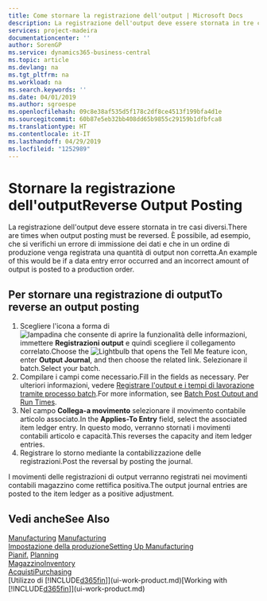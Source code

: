 ```yaml
---
title: Come stornare la registrazione dell'output | Microsoft Docs
description: La registrazione dell'output deve essere stornata in tre casi diversi. È possibile, ad esempio, che si verifichi un errore di immissione dei dati e che in un ordine di produzione venga registrata una quantità di output non corretta.
services: project-madeira
documentationcenter: ''
author: SorenGP
ms.service: dynamics365-business-central
ms.topic: article
ms.devlang: na
ms.tgt_pltfrm: na
ms.workload: na
ms.search.keywords: ''
ms.date: 04/01/2019
ms.author: sgroespe
ms.openlocfilehash: 09c8e38af535d5f178c2df8ce4513f199bfa4d1e
ms.sourcegitcommit: 60b87e5eb32bb408dd65b9855c29159b1dfbfca8
ms.translationtype: HT
ms.contentlocale: it-IT
ms.lasthandoff: 04/29/2019
ms.locfileid: "1252989"
---
```

# <a name="reverse-output-posting"></a><span data-ttu-id="44b94-104">Stornare la registrazione dell'output</span><span class="sxs-lookup"><span data-stu-id="44b94-104">Reverse Output Posting</span></span>
<span data-ttu-id="44b94-105">La registrazione dell'output deve essere stornata in tre casi diversi.</span><span class="sxs-lookup"><span data-stu-id="44b94-105">There are times when output posting must be reversed.</span></span> <span data-ttu-id="44b94-106">È possibile, ad esempio, che si verifichi un errore di immissione dei dati e che in un ordine di produzione venga registrata una quantità di output non corretta.</span><span class="sxs-lookup"><span data-stu-id="44b94-106">An example of this would be if a data entry error occurred and an incorrect amount of output is posted to a production order.</span></span>  

## <a name="to-reverse-an-output-posting"></a><span data-ttu-id="44b94-107">Per stornare una registrazione di output</span><span class="sxs-lookup"><span data-stu-id="44b94-107">To reverse an output posting</span></span>  
1.  <span data-ttu-id="44b94-108">Scegliere l'icona a forma di ![lampadina che consente di aprire la funzionalità delle informazioni](media/ui-search/search_small.png "Informazioni sull'operazione che si desidera eseguire"), immettere **Registrazioni output** e quindi scegliere il collegamento correlato.</span><span class="sxs-lookup"><span data-stu-id="44b94-108">Choose the ![Lightbulb that opens the Tell Me feature](media/ui-search/search_small.png "Tell me what you want to do") icon, enter **Output Journal**, and then choose the related link.</span></span> <span data-ttu-id="44b94-109">Selezionare il batch.</span><span class="sxs-lookup"><span data-stu-id="44b94-109">Select your batch.</span></span>  
2. <span data-ttu-id="44b94-110">Compilare i campi come necessario.</span><span class="sxs-lookup"><span data-stu-id="44b94-110">Fill in the fields as necessary.</span></span> <span data-ttu-id="44b94-111">Per ulteriori informazioni, vedere [Registrare l'output e i tempi di lavorazione tramite processo batch](production-how-to-post-output-quantity.md).</span><span class="sxs-lookup"><span data-stu-id="44b94-111">For more information, see [Batch Post Output and Run Times](production-how-to-post-output-quantity.md).</span></span>
3.  <span data-ttu-id="44b94-112">Nel campo **Collega-a movimento** selezionare il movimento contabile articolo associato.</span><span class="sxs-lookup"><span data-stu-id="44b94-112">In the **Applies-To Entry** field, select the associated item ledger entry.</span></span> <span data-ttu-id="44b94-113">In questo modo, verranno stornati i movimenti contabili articolo e capacità.</span><span class="sxs-lookup"><span data-stu-id="44b94-113">This reverses the capacity and item ledger entries.</span></span>  
4. <span data-ttu-id="44b94-114">Registrare lo storno mediante la contabilizzazione delle registrazioni.</span><span class="sxs-lookup"><span data-stu-id="44b94-114">Post the reversal by posting the journal.</span></span>  

<span data-ttu-id="44b94-115">I movimenti delle registrazioni di output verranno registrati nei movimenti contabili magazzino come rettifica positiva.</span><span class="sxs-lookup"><span data-stu-id="44b94-115">The output journal entries are posted to the item ledger as a positive adjustment.</span></span>  

## <a name="see-also"></a><span data-ttu-id="44b94-116">Vedi anche</span><span class="sxs-lookup"><span data-stu-id="44b94-116">See Also</span></span>  
 <span data-ttu-id="44b94-117">[Manufacturing](production-manage-manufacturing.md)  </span><span class="sxs-lookup"><span data-stu-id="44b94-117">[Manufacturing](production-manage-manufacturing.md)  </span></span>  
 [<span data-ttu-id="44b94-118">Impostazione della produzione</span><span class="sxs-lookup"><span data-stu-id="44b94-118">Setting Up Manufacturing</span></span>](production-configure-production-processes.md)  
 <span data-ttu-id="44b94-119">[Pianif.](production-planning.md)    </span><span class="sxs-lookup"><span data-stu-id="44b94-119">[Planning](production-planning.md)    </span></span>  
 [<span data-ttu-id="44b94-120">Magazzino</span><span class="sxs-lookup"><span data-stu-id="44b94-120">Inventory</span></span>](inventory-manage-inventory.md)  
 [<span data-ttu-id="44b94-121">Acquisti</span><span class="sxs-lookup"><span data-stu-id="44b94-121">Purchasing</span></span>](purchasing-manage-purchasing.md)  
 <span data-ttu-id="44b94-122">[Utilizzo di [!INCLUDE[d365fin](includes/d365fin_md.md)]](ui-work-product.md)</span><span class="sxs-lookup"><span data-stu-id="44b94-122">[Working with [!INCLUDE[d365fin](includes/d365fin_md.md)]](ui-work-product.md)</span></span>  
